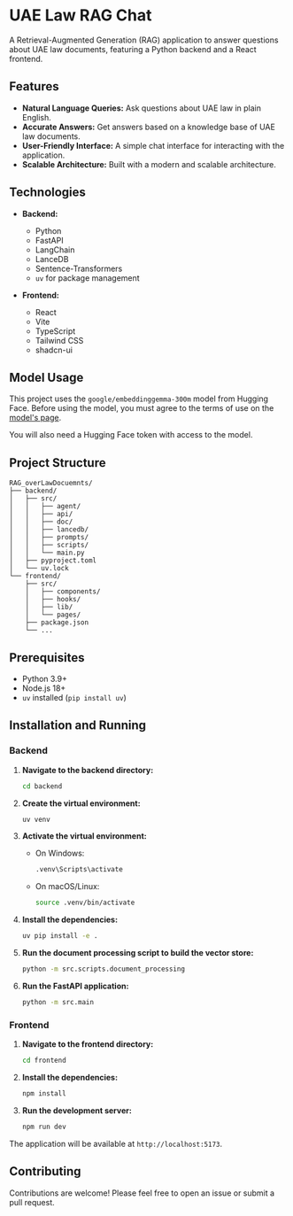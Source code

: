 # UAE Law RAG Chat

A Retrieval-Augmented Generation (RAG) application to answer questions about UAE law documents, featuring a Python backend and a React frontend.

## Features

*   **Natural Language Queries:** Ask questions about UAE law in plain English.
*   **Accurate Answers:** Get answers based on a knowledge base of UAE law documents.
*   **User-Friendly Interface:** A simple chat interface for interacting with the application.
*   **Scalable Architecture:** Built with a modern and scalable architecture.

## Technologies

*   **Backend:**
    *   Python
    *   FastAPI
    *   LangChain
    *   LanceDB
    *   Sentence-Transformers
    *   `uv` for package management

*   **Frontend:**
    *   React
    *   Vite
    *   TypeScript
    *   Tailwind CSS
    *   shadcn-ui

## Model Usage

This project uses the `google/embeddinggemma-300m` model from Hugging Face. Before using the model, you must agree to the terms of use on the [model's page](https://huggingface.co/google/embeddinggemma-300m).

You will also need a Hugging Face token with access to the model.

## Project Structure

```
RAG_overLawDocuemnts/
├── backend/
│   ├── src/
│   │   ├── agent/
│   │   ├── api/
│   │   ├── doc/
│   │   ├── lancedb/
│   │   ├── prompts/
│   │   ├── scripts/
│   │   └── main.py
│   ├── pyproject.toml
│   └── uv.lock
└── frontend/
    ├── src/
    │   ├── components/
    │   ├── hooks/
    │   ├── lib/
    │   └── pages/
    ├── package.json
    └── ...
```

## Prerequisites

*   Python 3.9+
*   Node.js 18+
*   `uv` installed (`pip install uv`)

## Installation and Running

### Backend

1.  **Navigate to the backend directory:**
    ```bash
    cd backend
    ```

2.  **Create the virtual environment:**
    ```bash
    uv venv
    ```

3.  **Activate the virtual environment:**
    *   On Windows:
        ```bash
        .venv\Scripts\activate
        ```
    *   On macOS/Linux:
        ```bash
        source .venv/bin/activate
        ```

4.  **Install the dependencies:**
    ```bash
    uv pip install -e .
    ```

5.  **Run the document processing script to build the vector store:**
    ```bash
    python -m src.scripts.document_processing
    ```

6.  **Run the FastAPI application:**
    ```bash
    python -m src.main
    ```

### Frontend

1.  **Navigate to the frontend directory:**
    ```bash
    cd frontend
    ```

2.  **Install the dependencies:**
    ```bash
    npm install
    ```

3.  **Run the development server:**
    ```bash
    npm run dev
    ```

The application will be available at `http://localhost:5173`.

## Contributing

Contributions are welcome! Please feel free to open an issue or submit a pull request.



